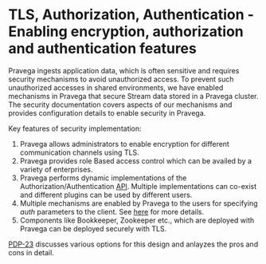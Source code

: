 <!--
Copyright (c) 2017 Dell Inc., or its subsidiaries. All Rights Reserved.

Licensed under the Apache License, Version 2.0 (the "License");
you may not use this file except in compliance with the License.
You may obtain a copy of the License at

    http://www.apache.org/licenses/LICENSE-2.0
-->
# TLS, Authorization, Authentication - Enabling encryption, authorization and authentication features
Pravega ingests application data, which is often sensitive and requires security mechanisms to avoid unauthorized access. To prevent such unauthorized accesses in shared environments, we have enabled mechanisms in Pravega that secure Stream data stored in a Pravega cluster. The security documentation covers aspects of our mechanisms and provides configuration details to enable security in Pravega.

Key features of security implementation:

1. Pravega allows administrators to enable encryption for different communication channels using TLS.
2. Pravega provides role Based access control which can be availed by a variety of enterprises.
3. Pravega performs dynamic implementations of the Authorization/Authentication [API](../auth/auth-plugin.md). Multiple implementations can co-exist and different plugins can be used by different users.
4. Multiple mechanisms are enabled by Pravega to the users for specifying _auth_ parameters to the client. See [here](../auth/client-auth.md) for more details.
5. Components like Bookkeeper, Zookeeper etc., which are deployed with Pravega can be deployed securely with TLS.

[PDP-23](https://github.com/pravega/pravega/wiki/PDP-23:-Pravega-security----encryption-and-Role-Based-Access-Control)
discusses various options for this design and anlayzes the pros and cons in detail.
